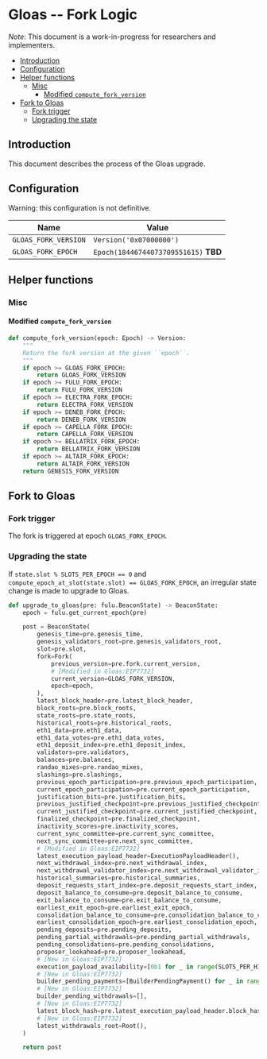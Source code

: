 # Gloas -- Fork Logic

*Note*: This document is a work-in-progress for researchers and implementers.

<!-- mdformat-toc start --slug=github --no-anchors --maxlevel=6 --minlevel=2 -->

- [Introduction](#introduction)
- [Configuration](#configuration)
- [Helper functions](#helper-functions)
  - [Misc](#misc)
    - [Modified `compute_fork_version`](#modified-compute_fork_version)
- [Fork to Gloas](#fork-to-gloas)
  - [Fork trigger](#fork-trigger)
  - [Upgrading the state](#upgrading-the-state)

<!-- mdformat-toc end -->

## Introduction

This document describes the process of the Gloas upgrade.

## Configuration

Warning: this configuration is not definitive.

| Name                 | Value                                 |
| -------------------- | ------------------------------------- |
| `GLOAS_FORK_VERSION` | `Version('0x07000000')`               |
| `GLOAS_FORK_EPOCH`   | `Epoch(18446744073709551615)` **TBD** |

## Helper functions

### Misc

#### Modified `compute_fork_version`

```python
def compute_fork_version(epoch: Epoch) -> Version:
    """
    Return the fork version at the given ``epoch``.
    """
    if epoch >= GLOAS_FORK_EPOCH:
        return GLOAS_FORK_VERSION
    if epoch >= FULU_FORK_EPOCH:
        return FULU_FORK_VERSION
    if epoch >= ELECTRA_FORK_EPOCH:
        return ELECTRA_FORK_VERSION
    if epoch >= DENEB_FORK_EPOCH:
        return DENEB_FORK_VERSION
    if epoch >= CAPELLA_FORK_EPOCH:
        return CAPELLA_FORK_VERSION
    if epoch >= BELLATRIX_FORK_EPOCH:
        return BELLATRIX_FORK_VERSION
    if epoch >= ALTAIR_FORK_EPOCH:
        return ALTAIR_FORK_VERSION
    return GENESIS_FORK_VERSION
```

## Fork to Gloas

### Fork trigger

The fork is triggered at epoch `GLOAS_FORK_EPOCH`.

### Upgrading the state

If `state.slot % SLOTS_PER_EPOCH == 0` and
`compute_epoch_at_slot(state.slot) == GLOAS_FORK_EPOCH`, an irregular state
change is made to upgrade to Gloas.

```python
def upgrade_to_gloas(pre: fulu.BeaconState) -> BeaconState:
    epoch = fulu.get_current_epoch(pre)

    post = BeaconState(
        genesis_time=pre.genesis_time,
        genesis_validators_root=pre.genesis_validators_root,
        slot=pre.slot,
        fork=Fork(
            previous_version=pre.fork.current_version,
            # [Modified in Gloas:EIP7732]
            current_version=GLOAS_FORK_VERSION,
            epoch=epoch,
        ),
        latest_block_header=pre.latest_block_header,
        block_roots=pre.block_roots,
        state_roots=pre.state_roots,
        historical_roots=pre.historical_roots,
        eth1_data=pre.eth1_data,
        eth1_data_votes=pre.eth1_data_votes,
        eth1_deposit_index=pre.eth1_deposit_index,
        validators=pre.validators,
        balances=pre.balances,
        randao_mixes=pre.randao_mixes,
        slashings=pre.slashings,
        previous_epoch_participation=pre.previous_epoch_participation,
        current_epoch_participation=pre.current_epoch_participation,
        justification_bits=pre.justification_bits,
        previous_justified_checkpoint=pre.previous_justified_checkpoint,
        current_justified_checkpoint=pre.current_justified_checkpoint,
        finalized_checkpoint=pre.finalized_checkpoint,
        inactivity_scores=pre.inactivity_scores,
        current_sync_committee=pre.current_sync_committee,
        next_sync_committee=pre.next_sync_committee,
        # [Modified in Gloas:EIP7732]
        latest_execution_payload_header=ExecutionPayloadHeader(),
        next_withdrawal_index=pre.next_withdrawal_index,
        next_withdrawal_validator_index=pre.next_withdrawal_validator_index,
        historical_summaries=pre.historical_summaries,
        deposit_requests_start_index=pre.deposit_requests_start_index,
        deposit_balance_to_consume=pre.deposit_balance_to_consume,
        exit_balance_to_consume=pre.exit_balance_to_consume,
        earliest_exit_epoch=pre.earliest_exit_epoch,
        consolidation_balance_to_consume=pre.consolidation_balance_to_consume,
        earliest_consolidation_epoch=pre.earliest_consolidation_epoch,
        pending_deposits=pre.pending_deposits,
        pending_partial_withdrawals=pre.pending_partial_withdrawals,
        pending_consolidations=pre.pending_consolidations,
        proposer_lookahead=pre.proposer_lookahead,
        # [New in Gloas:EIP7732]
        execution_payload_availability=[0b1 for _ in range(SLOTS_PER_HISTORICAL_ROOT)],
        # [New in Gloas:EIP7732]
        builder_pending_payments=[BuilderPendingPayment() for _ in range(2 * SLOTS_PER_EPOCH)],
        # [New in Gloas:EIP7732]
        builder_pending_withdrawals=[],
        # [New in Gloas:EIP7732]
        latest_block_hash=pre.latest_execution_payload_header.block_hash,
        # [New in Gloas:EIP7732]
        latest_withdrawals_root=Root(),
    )

    return post
```
